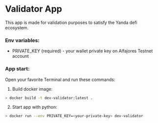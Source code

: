 # Validator App

This app is made for validation purposes to satisfy the Yanda defi ecosystem.

### Env variables:

- PRIVATE_KEY (required) - your wallet private key on Alfajores Testnet account

### App start:

Open your favorite Terminal and run these commands:

1. Build docker image:
```sh
> docker build -t dev-validator:latest .
```

2. Start app with python:
```sh
> docker run --env PRIVATE_KEY=<your-private-key> dev-validator
```

